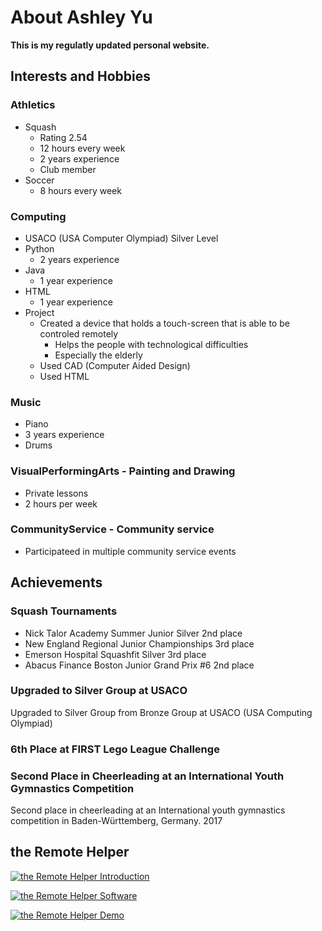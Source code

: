 # About Ashley Yu

**This is my regulatly updated personal website.**

## Interests and Hobbies
### Athletics 
 - Squash
   - Rating 2.54
   - 12 hours every week
   - 2 years experience
   - Club member
 - Soccer
   - 8 hours every week

### Computing
 - USACO (USA Computer Olympiad) Silver Level
 - Python
   - 2 years experience
 - Java
   - 1 year experience
 - HTML
   - 1 year experience
 - Project
   - Created a device that holds a touch-screen that is able to be controled remotely
     - Helps the people with technological difficulties
     - Especially the elderly
   - Used CAD (Computer Aided Design)
   - Used HTML

### Music
 - Piano 
  - 3 years experience
 - Drums
 

### VisualPerformingArts - Painting and Drawing
 - Private lessons
 - 2 hours per week

### CommunityService - Community service 
 - Participateed in multiple community service events

## Achievements
### Squash Tournaments
 - Nick Talor Academy Summer Junior Silver 2nd place
 - New England Regional Junior Championships 3rd place
 - Emerson Hospital Squashfit Silver 3rd place
 - Abacus Finance Boston Junior Grand Prix #6 2nd place

### Upgraded to Silver Group at USACO 
Upgraded to Silver Group from Bronze Group at USACO (USA Computing Olympiad)

### 6th Place at FIRST Lego League Challenge 

### Second Place in Cheerleading at an International Youth Gymnastics Competition 
Second place in cheerleading at an International youth gymnastics competition in Baden-Württemberg, Germany. 2017

## the Remote Helper
<more to come>
 
[![the Remote Helper Introduction](http://img.youtube.com/vi/mzehJWZBZOk/0.jpg)](http://www.youtube.com/watch?v=mzehJWZBZOk "the Remote Helper Introduction")
 
[![the Remote Helper Software](http://img.youtube.com/vi/KfCu7RD2oZ8/0.jpg)](http://www.youtube.com/watch?v=KfCu7RD2oZ8 "the Remote Helper Software")
 
[![the Remote Helper Demo](http://img.youtube.com/vi/TBsu0R_I9vI/0.jpg)](http://www.youtube.com/watch?v=TBsu0R_I9vI "the Remote Helper Demo")
 


